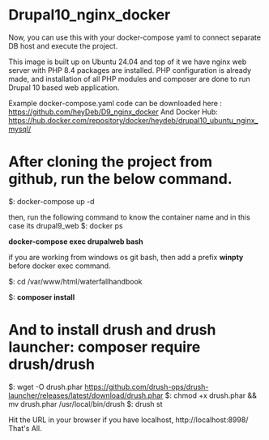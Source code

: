 # Drupal10_nginx_docker
Now, you can use this with your docker-compose yaml to connect separate DB host and execute the project.

This image is built up on Ubuntu 24.04 and top of it we have nginx web server with PHP 8.4 packages are installed. PHP configuration is already made, and installation of all PHP modules and composer are done to run Drupal 10 based web application.

Example docker-compose.yaml code can be downloaded here : https://github.com/heyDeb/D9_nginx_docker
And Docker Hub: https://hub.docker.com/repository/docker/heydeb/drupal10_ubuntu_nginx_mysql/

# After cloning the project from github, run the below command. 

$: docker-compose up -d

then, run the following command to know the container name and in this case its drupal9_web
$: docker ps

<strong>docker-compose exec drupalweb bash</strong> 

if you are working from windows os git bash, then add a prefix <strong>winpty</strong> before docker exec command.

$: cd /var/www/html/waterfallhandbook

$: <strong>composer install</strong>

# And to install drush and drush launcher: composer require drush/drush
$: wget -O drush.phar https://github.com/drush-ops/drush-launcher/releases/latest/download/drush.phar
$: chmod +x drush.phar && mv drush.phar /usr/local/bin/drush
$: drush st

Hit the URL in your browser if you have localhost, http://localhost:8998/ That's All.
